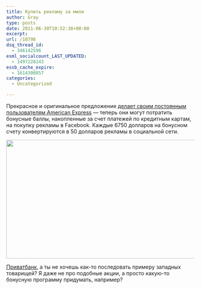 ```yaml
---
title: Купить рекламу за мили
author: Gray
type: posts
date: 2011-06-30T10:52:38+00:00
excerpt:
url: /10798
dsq_thread_id:
  - 346142596
esml_socialcount_LAST_UPDATED:
  - 1497228243
essb_cache_expire:
  - 1614300857
categories:
  - Uncategorized

---
```








Прекрасное и оригинальное предложение [делает своим постоянным пользователям American Express][1] — теперь они могут потратить бонусные баллы, накопленные за счет платежей по кредитным картам, на покупку рекламы в Facebook. Каждые 6750 долларов на бонусном счету конвертируются в 50 долларов рекламы в социальной сети.

<img src="https://i0.wp.com/searchenginesblog.s3.amazonaws.com/amex-fb.png?resize=519%2C318" alt="" width="519" height="318" data-recalc-dims="1" /> 

[Приватбанк][2], а ты не хочешь как-то последовать примеру западных товарищей? Я даже не про подобные акции, а просто какую-то бонусную программу придумать, например?

 [1]: http://techcrunch.com/2011/06/29/you-can-now-use-american-express-membership-points-to-buy-facebook-ads/
 [2]: http://privatbank.ua/